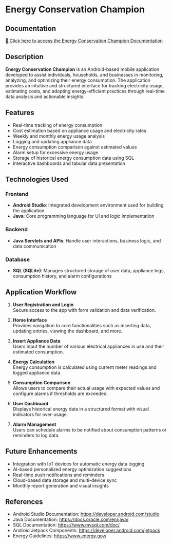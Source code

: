 # Energy Conservation Champion

## Documentation  
[📘 Click here to access the Energy Conservation Champion Documentation](https://drive.google.com/file/d/1FMqjqVhrMy5XR9sEqxUNmeQ6IP26JaBL/view?usp=sharing)

## Description 
**Energy Conservation Champion** is an Android-based mobile application developed to assist individuals, households, and businesses in monitoring, analyzing, and optimizing their energy consumption. The application provides an intuitive and structured interface for tracking electricity usage, estimating costs, and adopting energy-efficient practices through real-time data analysis and actionable insights.

## Features

- Real-time tracking of energy consumption
- Cost estimation based on appliance usage and electricity rates
- Weekly and monthly energy usage analysis
- Logging and updating appliance data
- Energy consumption comparison against estimated values
- Alarm setup for excessive energy usage
- Storage of historical energy consumption data using SQL
- Interactive dashboards and tabular data presentation

## Technologies Used

### Frontend
- **Android Studio**: Integrated development environment used for building the application
- **Java**: Core programming language for UI and logic implementation

### Backend
- **Java Servlets and APIs**: Handle user interactions, business logic, and data communication

### Database
- **SQL (SQLite)**: Manages structured storage of user data, appliance logs, consumption history, and alarm configurations

## Application Workflow

1. **User Registration and Login**  
   Secure access to the app with form validation and data verification.

2. **Home Interface**  
   Provides navigation to core functionalities such as inserting data, updating entries, viewing the dashboard, and more.

3. **Insert Appliance Data**  
   Users input the number of various electrical appliances in use and their estimated consumption.

4. **Energy Calculation**  
   Energy consumption is calculated using current meter readings and logged appliance data.

5. **Consumption Comparison**  
   Allows users to compare their actual usage with expected values and configure alarms if thresholds are exceeded.

6. **User Dashboard**  
   Displays historical energy data in a structured format with visual indicators for over-usage.

7. **Alarm Management**  
   Users can schedule alarms to be notified about consumption patterns or reminders to log data.


## Future Enhancements

- Integration with IoT devices for automatic energy data logging
- AI-based personalized energy optimization suggestions
- Real-time push notifications and reminders
- Cloud-based data storage and multi-device sync
- Monthly report generation and visual insights


## References

- Android Studio Documentation: https://developer.android.com/studio  
- Java Documentation: https://docs.oracle.com/en/java/  
- SQL Documentation: https://www.mysql.com/doc/  
- Android Jetpack Components: https://developer.android.com/jetpack  
- Energy Guidelines: https://www.energy.gov/
